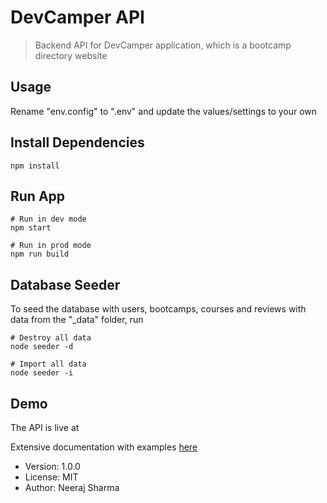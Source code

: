 # DevCamper API

> Backend API for DevCamper application, which is a bootcamp directory website

## Usage

Rename "env.config" to ".env" and update the values/settings to your own

## Install Dependencies

```
npm install
```

## Run App

```
# Run in dev mode
npm start

# Run in prod mode
npm run build
```

## Database Seeder

To seed the database with users, bootcamps, courses and reviews with data from the "\_data" folder, run

```
# Destroy all data
node seeder -d

# Import all data
node seeder -i
```

## Demo

The API is live at []()

Extensive documentation with examples [here]()

- Version: 1.0.0
- License: MIT
- Author: Neeraj Sharma
